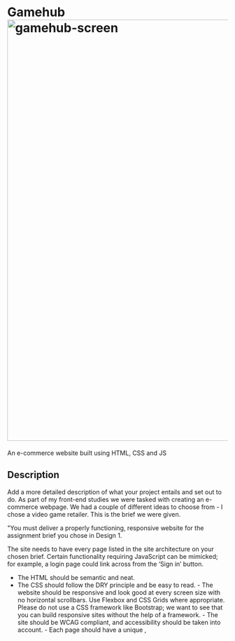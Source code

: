 
# Gamehub<img width="960" alt="gamehub-screen" src="https://github.com/Keno-1337/Gamehub-CMS-CA/assets/114931684/1be661d1-289f-49ee-b161-474df0e8a5eb">



An e-commerce website built using HTML, CSS and JS

## Description

Add a more detailed description of what your project entails and set out to do.
As part of my front-end studies we were tasked with creating an e-commerce webpage. We had a couple of different ideas to choose from - I chose a video game retailer.
This is the brief we were given.

"You must deliver a properly functioning, responsive website for the assignment brief you chose in Design 1.

The site needs to have every page listed in the site architecture on your chosen brief. Certain functionality requiring JavaScript can be mimicked; for example, a login page could link across from the ‘Sign in’ button.

  - The HTML should be semantic and neat.
   - The CSS should follow the DRY principle and be easy to read.
    - The website should be responsive and look good at every screen size with no horizontal scrollbars. Use Flexbox and CSS Grids where appropriate. Please do not use a CSS framework like Bootstrap; we want to see that you can build responsive sites without the help of a framework.
    - The site should be WCAG compliant, and accessibility should be taken into account.
    - Each page should have a unique <meta name="description">, <title>, and <h1>.



## Built With

You can list a the tech stack that you've used over here

- [Visual studio code](https://code.visualstudio.com/)

## Getting Started

### Installing

This is where you list how to get the project started. It typically just includes telling a person to clone the repo and then to install the dependencies e.g.

1. Clone the repo:

```bash
git clone git@github.com:Keno-1337/Gamehub-CMS-CA
```

2. Install the dependencies:

```
npm install
```


## Contributing

Here you can detail any information you want to provide regarding contributing to the project. For big projects you will usually have a separate `CONTRIBUTING.md` and link to it, but for smaller projects you can simply include instructions here. These instructions can simply detail the process you want a person to take, such as to make sure to open a pull request so code can be reviewed.

## Contact

This is where you can leave your social links for people to contact you, such as a LinkedIn profile or Twitter link e.g.

E-mail:
Ellingsenmarcus@gmail.com

